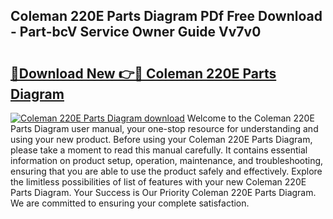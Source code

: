 ## Coleman 220E Parts Diagram PDf Free Download - Part-bcV Service Owner Guide Vv7v0

# <h2><a href="http://dfrz1lu.blite.top/?on=Coleman+220E+Parts+Diagram">🔗Download New 👉🔴 Coleman 220E Parts Diagram</a></h2>

[![Coleman 220E Parts Diagram download](https://i.imgur.com/lujVjoI.png)](http://dfrz1lu.blite.top/?on=Coleman+220E+Parts+Diagram)
Welcome to the Coleman 220E Parts Diagram user manual, your one-stop resource for understanding and using your new product. Before using your Coleman 220E Parts Diagram, please take a moment to read this manual carefully. It contains essential information on product setup, operation, maintenance, and troubleshooting, ensuring that you are able to use the product safely and effectively. Explore the limitless possibilities of list of features with your new Coleman 220E Parts Diagram. Your Success is Our Priority Coleman 220E Parts Diagram. We are committed to ensuring your complete satisfaction.

